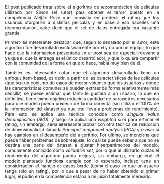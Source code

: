 <p style=text-align:justify>
El post publicado trata sobre el algoritmo de recomendacion de peliculas utilizado por Simon (el autor) para obtener el tercer puesto en la competencia <i>Netflix Prize</i> que consistía en predecir el rating que los usuarios otorgarían a distintas películas y en base a eso hacerles una recomendación, cabe decir que el set de datos entregada era bastante grande. </p>

<p style=text-align:justify>
Primero es interesante destacar que, segun lo señalado por el autor, este algoritmo fue desarrollado exclusivamente por él y no por un equipo, lo que hace que la informacion presentada en el post sea de especial relevancia ya que el que la entrega es el único desarrollador, y que lo quiera compartir con la comunidad de la forma en que lo hace, habla muy bien de él. </p>

<p style=text-align:justify>
También es interesante notar que el algoritmo desarrollado tiene un enfoque item-based, es decir, a partir de las características de las peliculas (que son un conjunto de datos de menor volumen que los usuarios y  donde las características comunes se pueden extraer de forma relativamente más sencilla) se puede estimar que tanto le gustará a un usuario, lo que en definitiva, tiene como objetivo reducir la cantidad de parametros necesarios para que modelo pueda predecir de forma correcta (sin utilizar el 100% de la información del dataset ya que eso lleva a problemas de rendimiento). Para esto se aplica una técnica conocida como <i>singular value decomposition (SVD)</i>, y luego se aplica una <i>weighted sum</i> para estimar el rating, sin embargo, sería interesante probar con otra técnica de reducción de dimensionalidad llamada <i>Principal component analysis (PCA) </i> y revisar si hay cambios en el desempeño del algoritmo. Por ultimo, se menciona que puede haber problemas de sobreajuste, lo cual se puede deber a que no se destina una parte del dataset a ajustar hiperparámetros del modelo, comunmente conocido como <i>validation set</i>, por lo que al utilizarlo quizas el rendimiento del algoritmo pueda mejorar, sin embargo, en general el modelo planteado funciona cumple con lo esperado, incluso tiene en consideracion el manejo de casos borde (como el caso en que un usuario tenga solo un rating), por lo que a pesar de no haber obtenido el primer lugar, el podio en la competencia estaba a mi juicio totalmente merecido.  </p>